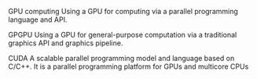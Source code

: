 GPU computing Using a GPU for computing via a parallel programming language and API.

GPGPU Using a GPU for general-purpose computation via a
traditional graphics API and graphics pipeline.

CUDA A scalable parallel programming model and language based on C/C++. It is a parallel programming platform for GPUs and multicore CPUs


